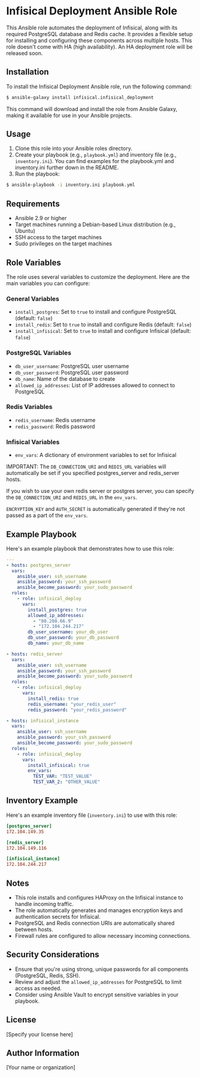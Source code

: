 # Infisical Deployment Ansible Role

This Ansible role automates the deployment of Infisical, along with its required PostgreSQL database and Redis cache. It provides a flexible setup for installing and configuring these components across multiple hosts. This role doesn't come with HA (high availability). An HA deployment role will be released soon.

## Installation
To install the Infisical Deployment Ansible role, run the following command:

```bash
$ ansible-galaxy install infisical.infisical_deployment
```
This command will download and install the role from Ansible Galaxy, making it available for use in your Ansible projects.


## Usage

1. Clone this role into your Ansible roles directory.
2. Create your playbook (e.g., `playbook.yml`) and inventory file (e.g., `inventory.ini`). You can find examples for the playbook.yml and inventory.ini further down in the README.
3. Run the playbook:

```bash
$ ansible-playbook -i inventory.ini playbook.yml
```


## Requirements

- Ansible 2.9 or higher
- Target machines running a Debian-based Linux distribution (e.g., Ubuntu)
- SSH access to the target machines
- Sudo privileges on the target machines

## Role Variables

The role uses several variables to customize the deployment. Here are the main variables you can configure:

### General Variables

- `install_postgres`: Set to `true` to install and configure PostgreSQL (default: `false`)
- `install_redis`: Set to `true` to install and configure Redis (default: `false`)
- `install_infisical`: Set to `true` to install and configure Infisical (default: `false`)

### PostgreSQL Variables

- `db_user_username`: PostgreSQL user username
- `db_user_password`: PostgreSQL user password
- `db_name`: Name of the database to create
- `allowed_ip_addresses`: List of IP addresses allowed to connect to PostgreSQL

### Redis Variables

- `redis_username`: Redis username
- `redis_password`: Redis password

### Infisical Variables

- `env_vars`: A dictionary of environment variables to set for Infisical

IMPORTANT: The `DB_CONNECTION_URI` and `REDIS_URL` variables will automatically be set if you specified postgres_server and redis_server hosts.

If you wish to use your own redis server or postgres server, you can specify the `DB_CONNECTION_URI` and `REDIS_URL` in the `env_vars`.

`ENCRYPTION_KEY` and `AUTH_SECRET` is automatically generated if they're not passed as a part of the `env_vars`.

## Example Playbook

Here's an example playbook that demonstrates how to use this role:

```yaml
---
- hosts: postgres_server
  vars:
    ansible_user: ssh_username
    ansible_password: your_ssh_password
    ansible_become_password: your_sudo_password
  roles:
    - role: infisical_deploy
      vars:
        install_postgres: true
        allowed_ip_addresses:
          - "80.208.66.9"
          - "172.104.244.217"
        db_user_username: your_db_user
        db_user_password: your_db_password
        db_name: your_db_name

- hosts: redis_server
  vars:
    ansible_user: ssh_username
    ansible_password: your_ssh_password
    ansible_become_password: your_sudo_password
  roles:
    - role: infisical_deploy
      vars:
        install_redis: true
        redis_username: "your_redis_user"
        redis_password: "your_redis_password"

- hosts: infisical_instance
  vars:
    ansible_user: ssh_username
    ansible_password: your_ssh_password
    ansible_become_password: your_sudo_password
  roles:
    - role: infisical_deploy
      vars:
        install_infisical: true
        env_vars:
          TEST_VAR: "TEST_VALUE"
          TEST_VAR_2: "OTHER_VALUE"
```

## Inventory Example

Here's an example inventory file (`inventory.ini`) to use with this role:

```ini
[postgres_server]
172.104.149.35

[redis_server]
172.104.149.116

[infisical_instance]
172.104.244.217
```

## Notes

- This role installs and configures HAProxy on the Infisical instance to handle incoming traffic.
- The role automatically generates and manages encryption keys and authentication secrets for Infisical.
- PostgreSQL and Redis connection URIs are automatically shared between hosts.
- Firewall rules are configured to allow necessary incoming connections.

## Security Considerations

- Ensure that you're using strong, unique passwords for all components (PostgreSQL, Redis, SSH).
- Review and adjust the `allowed_ip_addresses` for PostgreSQL to limit access as needed.
- Consider using Ansible Vault to encrypt sensitive variables in your playbook.

## License

[Specify your license here]

## Author Information

[Your name or organization]